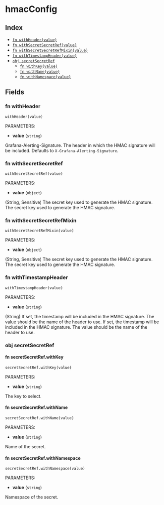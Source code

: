 # hmacConfig



## Index

* [`fn withHeader(value)`](#fn-withheader)
* [`fn withSecretSecretRef(value)`](#fn-withsecretsecretref)
* [`fn withSecretSecretRefMixin(value)`](#fn-withsecretsecretrefmixin)
* [`fn withTimestampHeader(value)`](#fn-withtimestampheader)
* [`obj secretSecretRef`](#obj-secretsecretref)
  * [`fn withKey(value)`](#fn-secretsecretrefwithkey)
  * [`fn withName(value)`](#fn-secretsecretrefwithname)
  * [`fn withNamespace(value)`](#fn-secretsecretrefwithnamespace)

## Fields

### fn withHeader

```jsonnet
withHeader(value)
```

PARAMETERS:

* **value** (`string`)

Grafana-Alerting-Signature.
The header in which the HMAC signature will be included. Defaults to `X-Grafana-Alerting-Signature`.
### fn withSecretSecretRef

```jsonnet
withSecretSecretRef(value)
```

PARAMETERS:

* **value** (`object`)

(String, Sensitive) The secret key used to generate the HMAC signature.
The secret key used to generate the HMAC signature.
### fn withSecretSecretRefMixin

```jsonnet
withSecretSecretRefMixin(value)
```

PARAMETERS:

* **value** (`object`)

(String, Sensitive) The secret key used to generate the HMAC signature.
The secret key used to generate the HMAC signature.
### fn withTimestampHeader

```jsonnet
withTimestampHeader(value)
```

PARAMETERS:

* **value** (`string`)

(String) If set, the timestamp will be included in the HMAC signature. The value should be the name of the header to use.
If set, the timestamp will be included in the HMAC signature. The value should be the name of the header to use.
### obj secretSecretRef


#### fn secretSecretRef.withKey

```jsonnet
secretSecretRef.withKey(value)
```

PARAMETERS:

* **value** (`string`)

The key to select.
#### fn secretSecretRef.withName

```jsonnet
secretSecretRef.withName(value)
```

PARAMETERS:

* **value** (`string`)

Name of the secret.
#### fn secretSecretRef.withNamespace

```jsonnet
secretSecretRef.withNamespace(value)
```

PARAMETERS:

* **value** (`string`)

Namespace of the secret.